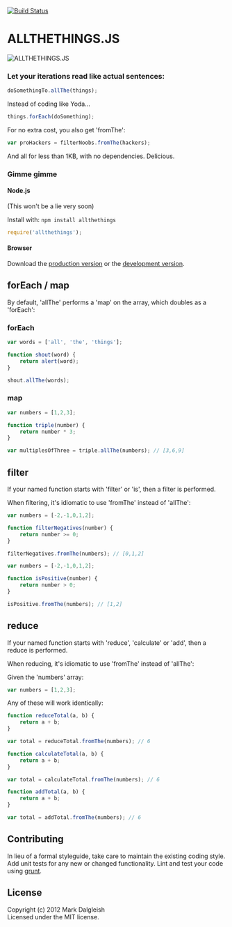 [![Build Status](https://secure.travis-ci.org/markdalgleish/allthethings.js.png)](http://travis-ci.org/markdalgleish/allthethings.js)

# ALLTHETHINGS.JS

![ALLTHETHINGS.JS](https://raw.github.com/markdalgleish/allthethings.js/master/img/logo.png)

### Let your iterations read like actual sentences:

``` js
doSomethingTo.allThe(things);
```

Instead of coding like Yoda...

``` js
things.forEach(doSomething);
```

For no extra cost, you also get 'fromThe':

``` js
var proHackers = filterNoobs.fromThe(hackers);
```

And all for less than 1KB, with no dependencies. Delicious.

### Gimme gimme

#### Node.js

(This won't be a lie very soon)

Install with: `npm install allthethings`

```javascript
require('allthethings');
```

#### Browser

Download the [production version][min] or the [development version][max].

[min]: https://raw.github.com/markdalgleish/allthethings/master/dist/allthethings.min.js
[max]: https://raw.github.com/markdalgleish/allthethings/master/dist/allthethings.js

## forEach / map

By default, 'allThe' performs a 'map' on the array, which doubles as a 'forEach':

### forEach

```js
var words = ['all', 'the', 'things'];

function shout(word) {
	return alert(word);
}

shout.allThe(words);
```

### map

```js
var numbers = [1,2,3];

function triple(number) {
	return number * 3;
}

var multiplesOfThree = triple.allThe(numbers); // [3,6,9]
```

## filter

If your named function starts with 'filter' or 'is', then a filter is performed.

When filtering, it's idiomatic to use 'fromThe' instead of 'allThe':

```js
var numbers = [-2,-1,0,1,2];

function filterNegatives(number) {
	return number >= 0;
}

filterNegatives.fromThe(numbers); // [0,1,2]
```

```js
var numbers = [-2,-1,0,1,2];

function isPositive(number) {
	return number > 0;
}

isPositive.fromThe(numbers); // [1,2]
```

## reduce

If your named function starts with 'reduce', 'calculate' or 'add', then a reduce is performed.

When reducing, it's idiomatic to use 'fromThe' instead of 'allThe':

Given the 'numbers' array:

``` js
var numbers = [1,2,3];
```

Any of these will work identically:

```js
function reduceTotal(a, b) {
	return a + b;
}

var total = reduceTotal.fromThe(numbers); // 6
```

```js
function calculateTotal(a, b) {
	return a + b;
}

var total = calculateTotal.fromThe(numbers); // 6
```

```js
function addTotal(a, b) {
	return a + b;
}

var total = addTotal.fromThe(numbers); // 6
```

## Contributing
In lieu of a formal styleguide, take care to maintain the existing coding style. Add unit tests for any new or changed functionality. Lint and test your code using [grunt](http://gruntjs.com/).

## License
Copyright (c) 2012 Mark Dalgleish  
Licensed under the MIT license.
